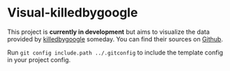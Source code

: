 # Visual-killedbygoogle

This project is **currently in development** but aims to visualize the data provided by [killedbygoogle](https://killedbygoogle.com/) someday. You can find their sources on [Github](https://github.com/codyogden/killedbygoogle).

Run `git config include.path ../.gitconfig` to include the template config in your project config.
